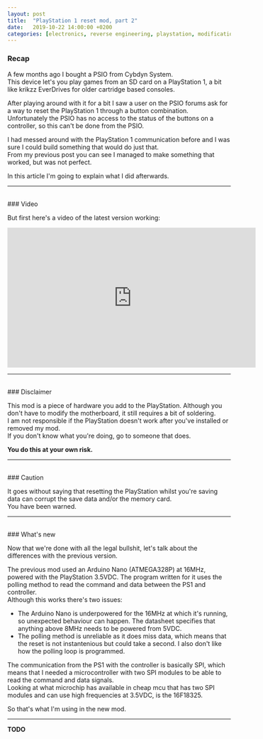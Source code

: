 ```yaml
---
layout: post
title:  "PlayStation 1 reset mod, part 2"
date:   2019-10-22 14:00:00 +0200
categories: [electronics, reverse engineering, playstation, modification]
---
```


### Recap

A few months ago I bought a PSIO from Cybdyn System.  
This device let's you play games from an SD card on a PlayStation 1, a bit like krikzz EverDrives for older cartridge based consoles.  

After playing around with it for a bit I saw a user on the PSIO forums ask for a way to reset the PlayStation 1 through a button combination.  
Unfortunately the PSIO has no access to the status of the buttons on a controller, so this can't be done from the PSIO.  

I had messed around with the PlayStation 1 communication before and I was sure I could build something that would do just that.  
From my previous post you can see I managed to make something that worked, but was not perfect.  

In this article I'm going to explain what I did afterwards.
*****************
</br>
### Video

But first here's a video of the latest version working:  
<p align="center"><iframe width="560" height="315" src="https://www.youtube.com/embed/dBLZW0fIh68" frameborder="0" allow="accelerometer; autoplay; encrypted-media; gyroscope; picture-in-picture" allowfullscreen></iframe></p>

******************
</br>
### Disclaimer

This mod is a piece of hardware you add to the PlayStation. Although you don't have to modify the motherboard, it still requires a bit of soldering.  
I am not responsible if the PlayStation doesn't work after you've installed or removed my mod.  
If you don't know what you're doing, go to someone that does.  

**You do this at your own risk.**  

******************
</br>
### Caution

It goes without saying that resetting the PlayStation whilst you're saving data can corrupt the save data and/or the memory card.  
You have been warned.  

******************
</br>
### What's new

Now that we're done with all the legal bullshit, let's talk about the differences with the previous version.  

The previous mod used an Arduino Nano (ATMEGA328P) at 16MHz, powered with the PlayStation 3.5VDC. The program written for it uses the polling method to read the command and data between the PS1 and controller.  
Although this works there's two issues:  
- The Arduino Nano is underpowered for the 16MHz at which it's running, so unexpected behaviour can happen. The datasheet specifies that anything above 8MHz needs to be powered from 5VDC.  
- The polling method is unreliable as it does miss data, which means that the reset is not instantenious but could take a second. I also don't like how the polling loop is programmed.  

The communication from the PS1 with the controller is basically SPI, which means that I needed a microcontroller with two SPI modules to be able to read the command and data signals.  
Looking at what microchip has available in cheap mcu that has two SPI modules and can use high frequencies at 3.5VDC, is the 16F18325.  

So that's what I'm using in the new mod.



*********************

**TODO**
